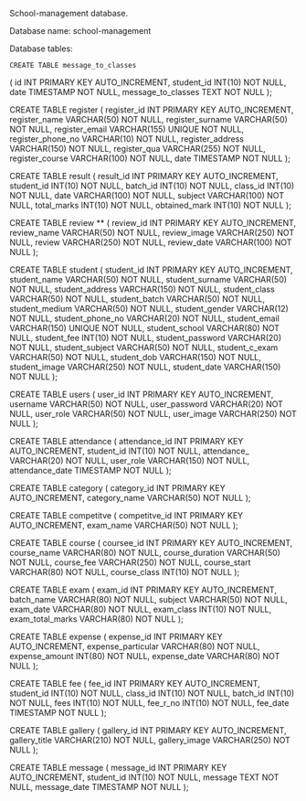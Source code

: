 School-management database.

Database name: school-management

Database tables:

	CREATE TABLE message_to_classes
(
id INT PRIMARY KEY AUTO_INCREMENT,
student_id INT(10) NOT NULL,
date TIMESTAMP NOT NULL,
message_to_classes TEXT NOT NULL
);

CREATE TABLE register
(
register_id INT PRIMARY KEY AUTO_INCREMENT,
register_name VARCHAR(50) NOT NULL,
register_surname VARCHAR(50) NOT NULL,
register_email VARCHAR(155) UNIQUE NOT NULL,
register_phone_no VARCHAR(10) NOT NULL,
register_address VARCHAR(150) NOT NULL,
register_qua VARCHAR(255) NOT NULL,
register_course VARCHAR(100) NOT NULL,
date TIMESTAMP NOT NULL
);

CREATE TABLE result
(
result_id INT PRIMARY KEY AUTO_INCREMENT,
student_id INT(10) NOT NULL,
batch_id INT(10) NOT NULL,
class_id INT(10) NOT NULL,
date VARCHAR(100) NOT NULL,
subject VARCHAR(100) NOT NULL,
total_marks INT(10) NOT NULL,
obtained_mark INT(10) NOT NULL
);

CREATE TABLE review **
(
review_id INT PRIMARY KEY AUTO_INCREMENT,
review_name VARCHAR(50) NOT NULL,
review_image VARCHAR(250) NOT NULL,
review VARCHAR(250) NOT NULL,
review_date VARCHAR(100) NOT NULL
);

CREATE TABLE student
(
student_id INT PRIMARY KEY AUTO_INCREMENT,
student_name VARCHAR(50) NOT NULL,
student_surname VARCHAR(50) NOT NULL,
student_address VARCHAR(150) NOT NULL,
student_class VARCHAR(50) NOT NULL,
student_batch VARCHAR(50) NOT NULL,
student_medium VARCHAR(50) NOT NULL,
student_gender VARCHAR(12) NOT NULL,
student_phone_no VARCHAR(20) NOT NULL,
student_email VARCHAR(150) UNIQUE NOT NULL,
student_school VARCHAR(80) NOT NULL,
student_fee INT(10) NOT NULL,
student_password VARCHAR(20) NOT NULL,
student_subject VARCHAR(50) NOT NULL,
student_c_exam VARCHAR(50) NOT NULL,
student_dob VARCHAR(150) NOT NULL,
student_image VARCHAR(250) NOT NULL,
student_date VARCHAR(150) NOT NULL
);

CREATE TABLE users
(
user_id INT PRIMARY KEY AUTO_INCREMENT,
username VARCHAR(50) NOT NULL,
user_password VARCHAR(20) NOT NULL,
user_role VARCHAR(50) NOT NULL,
user_image VARCHAR(250) NOT NULL
);

CREATE TABLE attendance
(
attendance_id INT PRIMARY KEY AUTO_INCREMENT,
student_id INT(10) NOT NULL,
attendance_ VARCHAR(20) NOT NULL,
user_role VARCHAR(150) NOT NULL,
attendance_date TIMESTAMP NOT NULL
);

CREATE TABLE category
(
category_id INT PRIMARY KEY AUTO_INCREMENT,
category_name VARCHAR(50) NOT NULL
);

CREATE TABLE competitve
(
competitve_id INT PRIMARY KEY AUTO_INCREMENT,
exam_name VARCHAR(50) NOT NULL
);

CREATE TABLE course
(
coursee_id INT PRIMARY KEY AUTO_INCREMENT,
course_name VARCHAR(80) NOT NULL,
course_duration VARCHAR(50) NOT NULL,
course_fee VARCHAR(250) NOT NULL,
course_start VARCHAR(80) NOT NULL,
course_class INT(10) NOT NULL
);

CREATE TABLE exam
(
exam_id INT PRIMARY KEY AUTO_INCREMENT,
batch_name VARCHAR(80) NOT NULL,
subject VARCHAR(50) NOT NULL,
exam_date VARCHAR(80) NOT NULL,
exam_class INT(10) NOT NULL,
exam_total_marks VARCHAR(80) NOT NULL
);

CREATE TABLE expense
(
expense_id INT PRIMARY KEY AUTO_INCREMENT,
expense_particular VARCHAR(80) NOT NULL,
expense_amount INT(80) NOT NULL,
expense_date VARCHAR(80) NOT NULL
);

CREATE TABLE fee
(
fee_id INT PRIMARY KEY AUTO_INCREMENT,
student_id INT(10) NOT NULL,
class_id INT(10) NOT NULL,
batch_id INT(10) NOT NULL,
fees INT(10) NOT NULL,
fee_r_no INT(10) NOT NULL,
fee_date TIMESTAMP NOT NULL
);

CREATE TABLE gallery
(
gallery_id INT PRIMARY KEY AUTO_INCREMENT,
gallery_title VARCHAR(210) NOT NULL,
gallery_image VARCHAR(250) NOT NULL
);

CREATE TABLE message
(
message_id INT PRIMARY KEY AUTO_INCREMENT,
student_id INT(10) NOT NULL,
message TEXT NOT NULL,
message_date TIMESTAMP NOT NULL
);
